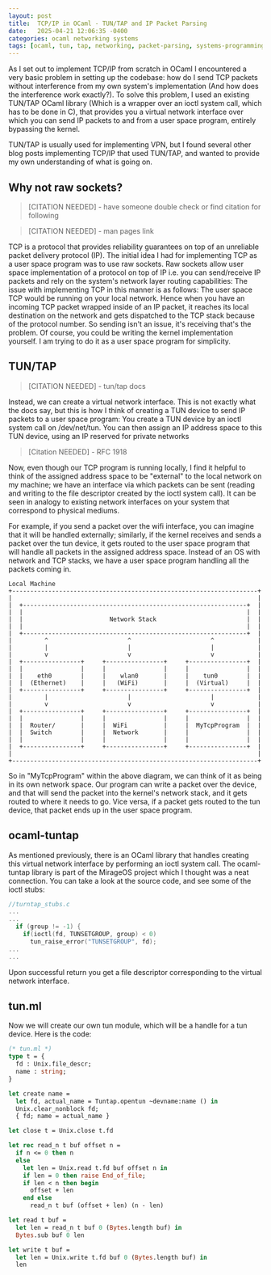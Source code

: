 ```yaml
---
layout: post
title:  TCP/IP in OCaml - TUN/TAP and IP Packet Parsing
date:   2025-04-21 12:06:35 -0400
categories: ocaml networking systems
tags: [ocaml, tun, tap, networking, packet-parsing, systems-programming]
---
```


As I set out to implement TCP/IP from scratch in OCaml I encountered a very basic problem in setting up the codebase: how do I send TCP packets without interference from my own system's implementation (And how does the interference work exactly?). To solve this problem, I used an existing TUN/TAP OCaml library (Which is a wrapper over an ioctl system call, which has to be done in C), that provides you a virtual network interface over which you can send IP packets to and from a user space program, entirely bypassing the kernel. 

TUN/TAP is usually used for implementing VPN, but I found several other blog posts implementing TCP/IP that used TUN/TAP, and wanted to provide my own understanding of what is going on. 

## Why not raw sockets? 

> [CITATION NEEDED] - have someone double check or find citation for following

>[CITATION NEEDED] - man pages link

TCP is a protocol that provides reliability guarantees on top of an unreliable packet delivery protocol (IP). The initial idea I had for implementing TCP as a user space program was to use raw sockets. Raw sockets allow user space implementation of a protocol on top of IP i.e. you can send/receive IP packets and rely on the system's network layer routing capabilities: The issue with implementing TCP in this manner is as follows: The user space TCP would be running on your local network. Hence when you have an incoming TCP packet wrapped inside of an IP packet, it reaches its local destination on the network and gets dispatched to the TCP stack because of the protocol number. So sending isn't an issue, it's receiving that's the problem. Of course, you could be writing the kernel implementation yourself. I am trying to do it as a user space program for simplicity. 

## TUN/TAP

>[CITATION NEEDED] - tun/tap docs

Instead, we can create a virtual network interface. This is not exactly what the docs say, but this is how I think of creating a TUN device to send IP packets to a user space program: You create a TUN device by an ioctl system call on /dev/net/tun. You can then assign an IP address space to this TUN device, using an IP reserved for private networks 
>[Citation NEEDED] - RFC 1918 

Now, even though our TCP program is running locally, I find it helpful to think of the assigned address space to be "external" to the local network on my machine; we have an interface via which packets can be sent (reading and writing to the file descriptor created by the ioctl system call). It can be seen in analogy to existing network interfaces on your system that correspond to physical mediums. 

For example, if you send a packet over the wifi interface, you can imagine that it will be handled externally; similarly, if the kernel receives and sends a packet over the tun device, it gets routed to the user space program that will handle all packets in the assigned address space. Instead of an OS with network and TCP stacks, we have a user space program handling all the packets coming in. 

```ascii
Local Machine
+--------------------------------------------------------------------+
|                                                                    |
|  +--------------------------------------------------------------+  |
|  |                                                              |  |
|  |                        Network Stack                         |  |
|  |                                                              |  |
|  +--------------------------------------------------------------+  |
|         ^                      ^                      ^            | 
|         |                      |                      |            |
|         v                      v                      v            |
|  +----------------+     +----------------+     +----------------+  |
|  |                |     |                |     |                |  |
|  |    eth0        |     |    wlan0       |     |    tun0        |  |
|  |  (Ethernet)    |     |   (WiFi)       |     |  (Virtual)     |  |
|  +----------------+     +----------------+     +----------------+  |
|         |                      |                      |            |
|         v                      v                      v            |
|  +----------------+     +----------------+     +----------------+  |
|  |                |     |                |     |                |  |
|  |  Router/       |     |  WiFi          |     |  MyTcpProgram  |  |
|  |  Switch        |     |  Network       |     |                |  |
|  |                |     |                |     |                |  |
|  +----------------+     +----------------+     +----------------+  |
|                                                                    |
+--------------------------------------------------------------------+
```

So in "MyTcpProgram" within the above diagram, we can think of it as being in its own network space. Our program can write a packet over the device, and that will send the packet into the kernel's network stack, and it gets routed to where it needs to go. Vice versa, if a packet gets routed to the tun device, that packet ends up in the user space program. 

## ocaml-tuntap

As mentioned previously, there is an OCaml library that handles creating this virtual network interface by performing an ioctl system call. The ocaml-tuntap library is part of the MirageOS project which I thought was a neat connection. You can take a look at the source code, and see some of the ioctl stubs:

```c
//turntap_stubs.c
...
...
  if (group != -1) {
    if(ioctl(fd, TUNSETGROUP, group) < 0)
      tun_raise_error("TUNSETGROUP", fd);
...
...
```
Upon successful return you get a file descriptor corresponding to the virtual network interface. 

## tun.ml

Now we will create our own tun module, which will be a handle for a tun device. Here is the code: 

```ocaml
(* tun.ml *)
type t = {
  fd : Unix.file_descr;
  name : string;
}

let create name =
  let fd, actual_name = Tuntap.opentun ~devname:name () in
  Unix.clear_nonblock fd;
  { fd; name = actual_name }

let close t = Unix.close t.fd

let rec read_n t buf offset n =
  if n <= 0 then n
  else
    let len = Unix.read t.fd buf offset n in
    if len = 0 then raise End_of_file;
    if len < n then begin
      offset + len
    end else
      read_n t buf (offset + len) (n - len)

let read t buf =
  let len = read_n t buf 0 (Bytes.length buf) in
  Bytes.sub buf 0 len

let write t buf =
  let len = Unix.write t.fd buf 0 (Bytes.length buf) in
  len 
```

